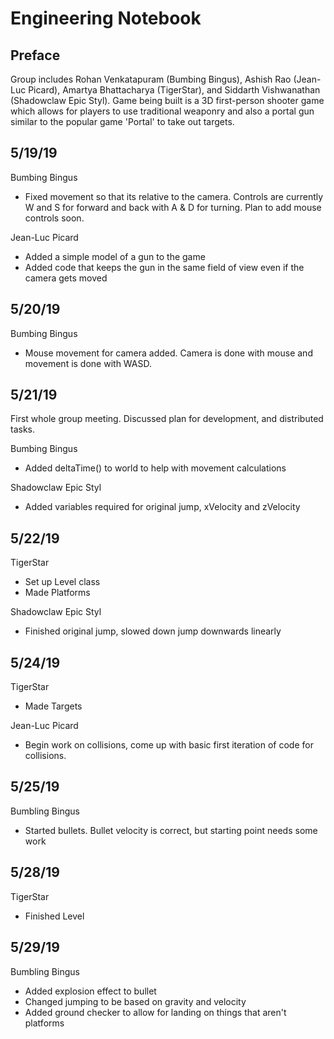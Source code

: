 # Engineering Notebook

## Preface

Group includes Rohan Venkatapuram (Bumbing Bingus), Ashish Rao (Jean-Luc Picard), Amartya Bhattacharya (TigerStar), and 
Siddarth Vishwanathan (Shadowclaw Epic Styl). 
Game being built is a 3D first-person shooter game which allows for players to use traditional weaponry 
and also a portal gun similar to the popular game 'Portal' to take out targets.

## 5/19/19

Bumbing Bingus
* Fixed movement so that its relative to the camera. Controls are currently W and S for forward and back with A & D
for turning. Plan to add mouse controls soon.

Jean-Luc Picard
* Added a simple model of a gun to the game
* Added code that keeps the gun in the same field of view even if the camera gets moved

## 5/20/19

Bumbing Bingus
* Mouse movement for camera added. Camera is done with mouse and movement is done with WASD.

## 5/21/19
First whole group meeting. Discussed plan for development, and distributed tasks.

Bumbing Bingus
* Added deltaTime() to world to help with movement calculations

Shadowclaw Epic Styl
* Added variables required for original jump, xVelocity and zVelocity
## 5/22/19

TigerStar
* Set up Level class
* Made Platforms

Shadowclaw Epic Styl
* Finished original jump, slowed down jump downwards linearly
## 5/24/19

TigerStar
* Made Targets

Jean-Luc Picard
* Begin work on collisions, come up with basic first iteration of code for collisions.

## 5/25/19

Bumbling Bingus
* Started bullets. Bullet velocity is correct, but starting point needs some work

## 5/28/19

TigerStar
* Finished Level 

## 5/29/19

Bumbling Bingus
* Added explosion effect to bullet 
* Changed jumping to be based on gravity and velocity
* Added ground checker to allow for landing on things that aren't platforms
